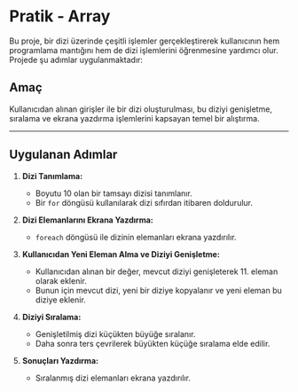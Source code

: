 # Pratik - Array

Bu proje, bir dizi üzerinde çeşitli işlemler gerçekleştirerek kullanıcının hem programlama mantığını hem de dizi işlemlerini öğrenmesine yardımcı olur. Projede şu adımlar uygulanmaktadır:

## Amaç
Kullanıcıdan alınan girişler ile bir dizi oluşturulması, bu diziyi genişletme, sıralama ve ekrana yazdırma işlemlerini kapsayan temel bir alıştırma.

---

## Uygulanan Adımlar
1. **Dizi Tanımlama:**
   - Boyutu 10 olan bir tamsayı dizisi tanımlanır.
   - Bir `for` döngüsü kullanılarak dizi sıfırdan itibaren doldurulur.

2. **Dizi Elemanlarını Ekrana Yazdırma:**
   - `foreach` döngüsü ile dizinin elemanları ekrana yazdırılır.

3. **Kullanıcıdan Yeni Eleman Alma ve Diziyi Genişletme:**
   - Kullanıcıdan alınan bir değer, mevcut diziyi genişleterek 11. eleman olarak eklenir.
   - Bunun için mevcut dizi, yeni bir diziye kopyalanır ve yeni eleman bu diziye eklenir.

4. **Diziyi Sıralama:**
   - Genişletilmiş dizi küçükten büyüğe sıralanır.
   - Daha sonra ters çevrilerek büyükten küçüğe sıralama elde edilir.

5. **Sonuçları Yazdırma:**
   - Sıralanmış dizi elemanları ekrana yazdırılır.




